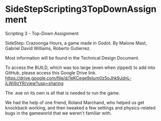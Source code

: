 # SideStepScripting3TopDownAssignment
Scripting 3 - Top-Down Assignment

SideStep: Crazoonga Hours, a game made in Godot.
By Malone Mast, Gabriel David Williams, Roberto Gutierrez.

Most information will be found in the Technical Design Document.

To access the BUILD, which was too large (even when zipped) to add into GitHub, please access this Google Drive link.
https://drive.google.com/file/d/1eKCege9xlum0z5oJhk9JdnL-jLWi9zYR/view?usp=sharing

The .exe on its own is all that is needed to run the game.

We had the help of one friend, Roland Marchand, who helped us get knockback working, and then tweaked a few settings and physics-related bugs in the gameworld that we weren't familiar with.
